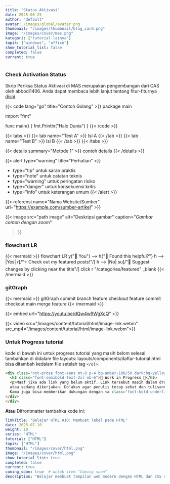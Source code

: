```yaml
---
title: "Status Aktivasi"
date: 2025-06-25
author: "default"
avatar: /images/global/avatar.png
thumbnail: "/images/thumbnail/blog_card.png"
image: "/images/cover/mas.png"
kategori: ["tutorial-lainya"]
topik: ["windows", "office"]
show_tutorial_list: false
completed: false
current: true 
---
```


### Check Activation Status

Skrip Periksa Status Aktivasi di MAS merupakan pengembangan dari CAS oleh abbodi1406.
Anda dapat membaca lebih lanjut tentang fitur-fiturnya [disni](../cas).


{{< code lang="go" title="Contoh Golang" >}}
package main

import "fmt"

func main() {
    fmt.Println("Halo Dunia")
}
{{< /code >}}

{{< tabs >}}
  {{< tab name="Test A" >}} Isi A {{< /tab >}}
  {{< tab name="Test B" >}} Isi B {{< /tab >}}
{{< /tabs >}}

{{< details summary="Metode 1" >}}
contoh details
{{< /details >}}


{{< alert type="warning" title="Perhatian" >}}
  - type="tip" untuk saran praktis
  - type="note" untuk catatan teknis
  - type="warning" untuk peringatan risiko
  - type="danger" untuk konsekuensi kritis
  - type="info" untuk keterangan umum
{{< /alert >}}

{{< referensi 
  name="Nama Website/Sumber" 
  url="https://example.com/sumber-artikel" >}}

  {{< image 
  src="path image" 
  alt="Deskripsi gambar" 
  caption="*Gambar contoh dengan zoom*" 
  >}}

### flowchart LR
  {{< mermaid >}}
flowchart LR
    y("👫 You") --> h{"🤝 Found this helpful?"}
    h --> |Yes| r[/"⭐ Check out my featured posts!"/]
    h --> |No| su[/"📝 Suggest changes by clicking near the title"/]
    click r "/categories/featured" _blank
{{< /mermaid >}}

### gitGraph

{{< mermaid >}}
gitGraph
  commit
  branch feature
  checkout feature
  commit
  checkout main
  merge feature
{{< /mermaid >}}

{{< embed url="https://youtu.be/dQw4w9WgXcQ" >}}


{{< video src="/images/content/tutorial/html/image-link.webm" src_mp4="/images/content/tutorial/html/image-link.webm">}}

### Untuk Progress tutorial
kode di bawah ini untuk progress tutorial yang masih belom selesai tambahkan di didalam file layouts:
layouts/components/daftar-tutorial.html bisa ditambah kedalam file setelah tag `</ol>.`

```html
<div class="not-prose font-sans mt-8 p-4 bg-amber-100/50 dark:bg-yellow-300/10 rounded-md">
  <h5 class="font-semibold text-2xl mb-6">🚧 Work in Progress 🚧</h5>
  <p>Maaf jika ada link yang belum aktif. Link tersebut masih dalam draft
  atau sedang dikerjakan. Do'akan agar penulis tetap sehat dan tulisannya cepat terbit 🙏.
  Kamu juga bisa memberikan dukungan dengan <a class="font-bold underline" href="https://trakteer.id/ardianta" target="_blank">mentrakteer kopi</a> ☕ supaya penulis kuat begadang, hehe.</p>
</div>
</div>
```

**Atau** Difrontmatter tambahka kode ini:
```yaml
linkTitle: "Belajar HTML #10: Membuat Tabel pada HTML"
date: 2025-07-10
weight: 10
series: "HTML"
tutorial: ["HTML"]
topik: ["HTML"]
thumbnail: "/images/cover/html.png"
image: "/images/cover/html.png"
show_tutorial_list: true
completed: false
current: true 
coming_soon: true  # untuk item "Coming soon"
description: "Belajar membuat tampilan web modern dengan HTML dan CSS untuk pemula."
```


